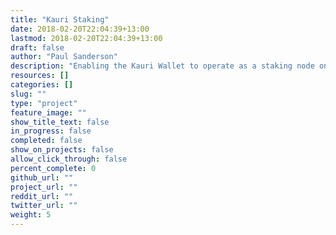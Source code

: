 ```yaml
---
title: "Kauri Staking"
date: 2018-02-20T22:04:39+13:00
lastmod: 2018-02-20T22:04:39+13:00
draft: false
author: "Paul Sanderson"
description: "Enabling the Kauri Wallet to operate as a staking node on your desktop or remotely on a Raspberry Pi."
resources: []
categories: []
slug: ""
type: "project"
feature_image: ""
show_title_text: false
in_progress: false
completed: false
show_on_projects: false
allow_click_through: false
percent_complete: 0
github_url: ""
project_url: ""
reddit_url: ""
twitter_url: ""
weight: 5
---
```


